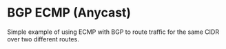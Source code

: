 BGP ECMP (Anycast)
==================

Simple example of using ECMP with BGP to route traffic
for the same CIDR over two different routes.
